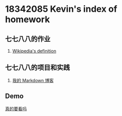 # 18342085 Kevin's index of homework

## 七七八八的作业

1. [Wikipedia's definition](hw01)


## 七七八八的项目和实践

1. [我的 Markdown 博客](lab01)

## Demo

[真的要看吗](demo)

